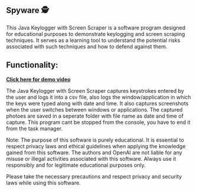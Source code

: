 ## Spyware 🕵
This Java Keylogger with Screen Scraper is a software program designed for educational purposes to demonstrate keylogging and screen scraping techniques. It serves as a learning tool to understand the potential risks associated with such techniques and how to defend against them.

## Functionality:
**[Click here for demo video](https://youtu.be/--9xIlMJzG0)**

The Java Keylogger with Screen Scraper captures keystrokes entered by the user and logs it into a csv file, also logs the window/application in which the keys were typed along with date and time. It also captures screenshots when the user switches between windows or applications. The captured photoes are saved in a seperate folder with file name as date and time of capture. This program cant be stopped from the console, you have to end it from the task manager.

Note: The purpose of this software is purely educational. It is essential to respect privacy laws and ethical guidelines when applying the knowledge gained from this software. The authors and OpenAI are not liable for any misuse or illegal activities associated with this software. Always use it responsibly and for legitimate educational purposes only.

Please take the necessary precautions and respect privacy and security laws while using this software.

